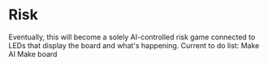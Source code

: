 # Risk
Eventually, this will become a solely AI-controlled risk game connected to LEDs that display the board and what's happening.
Current to do list:
Make AI
Make board
